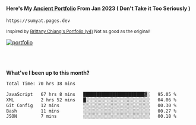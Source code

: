 #### Here's My [Ancient Portfolio](https://sumyat.pages.dev) From Jan 2023 ( Don't Take it Too Seriously ) 
````bash
https://sumyat.pages.dev 
````

<sub>Inspired by [Brittany Chiang's Portfolio (v4)](https://v4.brittanychiang.com/) Not as good as the original!</sub>


<a href='https://sumyat.pages.dev/'>
    <img src='https://github.com/sumyat-aung/sumyat-aung/assets/108873224/c9b4f2be-c585-4dd3-84e1-692c3854a6d8' alt='portfolio' align='center' />
</a>


<br />
<br />


<br />
<br />

**What've I been up to this month?**

<!--START_SECTION:waka-->

```txt
Total Time: 70 hrs 38 mins

JavaScript   67 hrs 8 mins   ███████████████████████▓░   95.05 %
XML          2 hrs 52 mins   █░░░░░░░░░░░░░░░░░░░░░░░░   04.06 %
Git Config   12 mins         ░░░░░░░░░░░░░░░░░░░░░░░░░   00.30 %
Bash         11 mins         ░░░░░░░░░░░░░░░░░░░░░░░░░   00.27 %
JSON         7 mins          ░░░░░░░░░░░░░░░░░░░░░░░░░   00.18 %
```

<!--END_SECTION:waka-->





